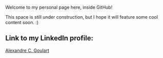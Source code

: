 Welcome to my personal page here, inside GitHub!

This space is still under construction, but I hope it will feature some cool content soon. :)



## Link to my LinkedIn profile:

[Alexandre C. Goulart](https://www.linkedin.com/in/alexandrecgoulart/)





